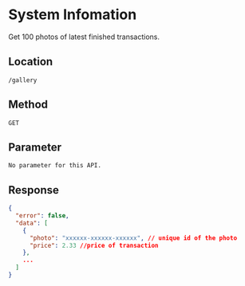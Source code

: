 # System Infomation

Get 100 photos of latest finished transactions.

## Location

`/gallery`

## Method

`GET`

## Parameter

`No parameter for this API.`

## Response

```json
{
  "error": false,
  "data": [
    {
      "photo": "xxxxxx-xxxxxx-xxxxxx", // unique id of the photo
      "price": 2.33 //price of transaction
    },
    ...
  ]
}
```

